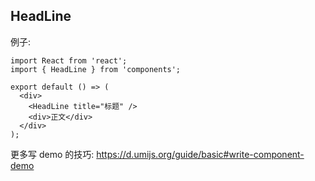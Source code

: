 <!-- ---
nav:
  title: 组件
  path: /components
--- -->

## HeadLine

例子:

```tsx
import React from 'react';
import { HeadLine } from 'components';

export default () => (
  <div>
    <HeadLine title="标题" />
    <div>正文</div>
  </div>
);
```

<!-- <API src="../../../api/HeadLine.tsx"></API> -->

更多写 demo 的技巧: https://d.umijs.org/guide/basic#write-component-demo
